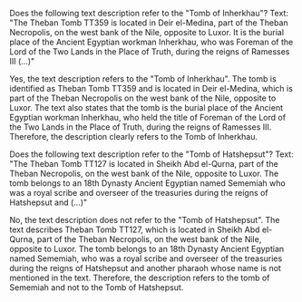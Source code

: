 Does the following text description refer to the "Tomb of Inherkhau"? Text: "The Theban Tomb TT359 is located in Deir el-Medina, part of the Theban Necropolis, on the west bank of the Nile, opposite to Luxor. It is the burial place of the Ancient Egyptian workman Inherkhau, who was Foreman of the Lord of the Two Lands in the Place of Truth, during the reigns of Ramesses III (...)"

Yes, the text description refers to the "Tomb of Inherkhau". The tomb is identified as Theban Tomb TT359 and is located in Deir el-Medina, which is part of the Theban Necropolis on the west bank of the Nile, opposite to Luxor. The text also states that the tomb is the burial place of the Ancient Egyptian workman Inherkhau, who held the title of Foreman of the Lord of the Two Lands in the Place of Truth, during the reigns of Ramesses III. Therefore, the description clearly refers to the Tomb of Inherkhau.

Does the following text description refer to the "Tomb of Hatshepsut"? Text: "The Theban Tomb TT127 is located in Sheikh Abd el-Qurna, part of the Theban Necropolis, on the west bank of the Nile, opposite to Luxor. The tomb belongs to an 18th Dynasty Ancient Egyptian named Sememiah who was a royal scribe and overseer of the treasuries during the reigns of Hatshepsut and (...)"

No, the text description does not refer to the "Tomb of Hatshepsut". The text describes Theban Tomb TT127, which is located in Sheikh Abd el-Qurna, part of the Theban Necropolis, on the west bank of the Nile, opposite to Luxor. The tomb belongs to an 18th Dynasty Ancient Egyptian named Sememiah, who was a royal scribe and overseer of the treasuries during the reigns of Hatshepsut and another pharaoh whose name is not mentioned in the text. Therefore, the description refers to the tomb of Sememiah and not to the Tomb of Hatshepsut.
